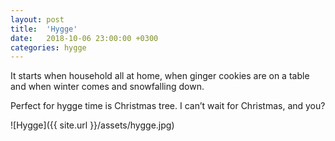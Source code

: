 ```yaml
---
layout: post
title:  'Hygge'
date:   2018-10-06 23:00:00 +0300
categories: hygge
---
```


It starts when household all at home, when ginger cookies are on a table and when winter comes and snowfalling down.

Perfect for hygge time is Christmas tree. I can’t wait for Christmas, and you?

![Hygge]({{ site.url }}/assets/hygge.jpg)

